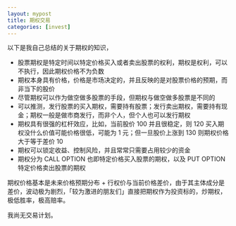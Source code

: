 ```yaml
---
layout: mypost
title: 期权交易
categories: [invest]
---
```


以下是我自己总结的关于期权的知识，

- 股票期权是特定时间以特定价格买入或者卖出股票的权利，期权是权利，可以不执行，因此期权价格不为负数
- 期权本身具有价格，价格是市场决定的，并且反映的是对股票价格的预期，而非当下的股价
- 尽管期权可以作为做空做多股票的手段，但期权与做空做多股票是不同的
- 可以推测，发行股票的买入期权，需要持有股票；发行卖出期权，需要持有现金；期权一般是做市商发行，而非个人，但个人也可以发行期权
- 期权具有很强的杠杆效应，比如，当前股价 100 并且很稳定，则 120 买入期权没什么价值可能价格很低，可能为 1 元；但一旦股价上涨到 130 则期权价格大于等于差价 10
- 期权可以锁定收益、控制风险，并且常常只需要占用较少的资金
- 期权分为 CALL OPTION 也即特定价格买入股票的期权，以及 PUT OPTION 特定价格卖出股票的期权


期权价格基本是未来价格预期分布 + 行权价与当前价格差价，由于其主体成分是差价，波动极为剧烈，「较为激进的朋友们」直接把期权作为投资标的，炒期权，极低胜率，极高赔率。

我尚无交易计划。